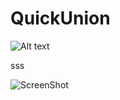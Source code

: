 QuickUnion
============

![Alt text](http://tjure.sfs.uni-tuebingen.de/files/Kursmaterialien/Gerdemann/fig1.7.png)

sss

![ScreenShot](http://tjure.sfs.uni-tuebingen.de/files/Kursmaterialien/Gerdemann/fig1.7.png)
